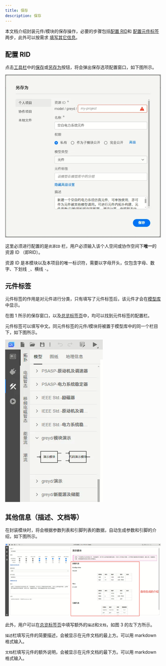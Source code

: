 ```yaml
---
title: 保存
description: 保存
---
```


本文档介绍封装元件/模块的保存操作，必要的步骤包括[配置 RID](#配置-rid)和 [配置元件标签](#元件标签)两步，此外可以按需求 [填写其它信息](#其他信息描述文档等)。

## 配置 RID

点击[工具栏](../../../40-workbench/10-toolbar/index.md)中的[保存](../../../40-workbench/10-toolbar/index.md#保存)或[另存为](../../../40-workbench/10-toolbar/index.md#另存为)按钮，将会弹出保存选项配置窗口，如下图所示。

![图1 保存选项配置窗口](image.png)

这里必须进行配置的是```资源ID``` 栏，用户必须输入该个人空间或协作空间下**唯一**的资源 ID （即RID）。

资源 ID 是本模块以及本项目的唯一标识符，需要以字母开头，仅包含字母、数字、下划线 ```_```、横线 ```-```。

## 元件标签

元件标签的作用是对元件进行分类，只有填写了元件标签后，该元件才会在[模型库](../../../40-workbench/20-function-zone/30-design-tab/index.md#模型)中显示。

在图 1 所示的保存窗口，以及[总览标签页](../../../40-workbench/20-function-zone/10-summary-tab/index.md)中，均可以找到元件标签的配置栏。

元件标签可以填写中文。同元件标签的元件/模块将被置于模型库中的同一个栏目下，如下图所示。

![图2 元件标签效果](image-2.png)

## 其他信息（描述、文档等）

在封装模块时，将会根据参数列表和引脚列表的数据，自动生成参数和引脚的介绍，如下图所示。

![图3 自动生成的介绍](image-1.png)

此外，用户可以在[总览标签页](../../../40-workbench/20-function-zone/10-summary-tab/index.md)中填写额外的```描述```和```文档```，如图 3 的左下方所示。

```描述```栏填写元件的简要描述，会被显示在元件文档的最上方。可以用 markdown 格式输入。

```文档```栏填写元件的额外说明，会被显示在元件文档的最下方。可以用 markdown 格式输入。